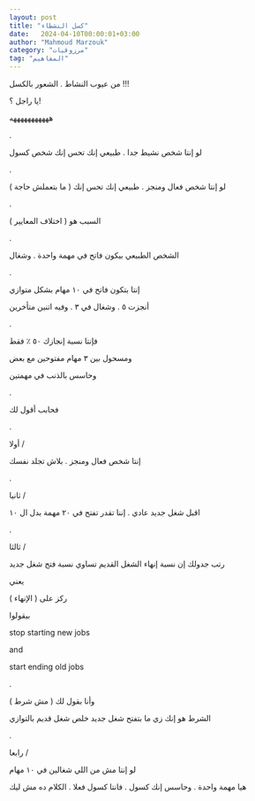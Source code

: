 ```yaml
---
layout: post
title: "كسل النشطاء"
date:   2024-04-10T00:00:01+03:00
author: "Mahmoud Marzouk"
category: "مرزوقيات"
tag: "المفاهيم"
---
```



من عيوب النشاط . الشعور بالكسل !!!

يا راجل ؟!

هههههههههههه

.

لو إنتا شخص نشيط جدا . طبيعي إنك تحس إنك شخص كسول

.

لو إنتا شخص فعال ومنجز . طبيعي إنك تحس إنك ( ما بتعملش
حاجة )

.

السبب هو ( اختلاف المعايير )

.

الشخص الطبيعي بيكون فاتح في مهمة واحدة . وشغال

.

إنتا بتكون فاتح في ١٠ مهام بشكل متوازي

أنجزت ٥ . وشغال في ٣ . وفيه اتنين متأخرين

.

فإنتا نسبة إنجازك ٥٠ ٪ فقط

ومسحول بين ٣ مهام مفتوحين مع بعض

وحاسس بالذنب في مهمتين

.

فحابب أقول لك

.

أولا /

إنتا شخص فعال ومنجز . بلاش تجلد نفسك

.

ثانيا /

اقبل شغل جديد عادي . إننا تقدر تفتح في ٢٠ مهمة بدل ال
١٠

.

ثالثا /

رتب جدولك إن نسبة إنهاء الشغل القديم تساوي نسبة فتح شغل
جديد

يعني

ركز على ( الإنهاء )

بيقولوا

stop starting new jobs

and

start ending old jobs

.

وأنا بقول لك ( مش شرط )

الشرط هو إنك زي ما بتفتح شغل جديد خلص شغل قديم
بالتوازي

.

رابعا /

لو إنتا مش من اللي شغالين في ١٠ مهام

هيا مهمة واحدة . وحاسس إنك كسول . فانتا كسول فعلا .
الكلام ده مش ليك
